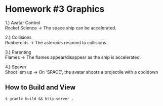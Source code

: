 # Homework #3 Graphics

1.) Avatar Control <br>
Rocket Science -> The space ship can be accelerated.

2.) Collisions <br>
Rubberoids -> The asteroids respond to collisions.

3.) Parenting <br>
Flames -> The flames appear/disappear as the ship is accelerated.

4.) Spawn <br>
Shoot 'em up -> On 'SPACE', the avatar shoots a projectile with a cooldown

## How to Build and View

`$ gradle build && http-server .`
